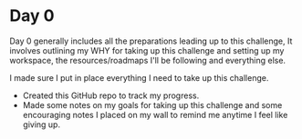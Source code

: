 # Day 0

Day 0 generally includes all the preparations leading up to this challenge, It involves outlining my WHY for taking up this challenge and setting up my workspace, the resources/roadmaps I'll be following and everything else.

I made sure I put in place everything I need to take up this challenge.

- Created this GitHub repo to track my progress.
- Made some notes on my goals for taking up this challenge and some encouraging notes I placed on my wall to remind me anytime I feel like giving up.